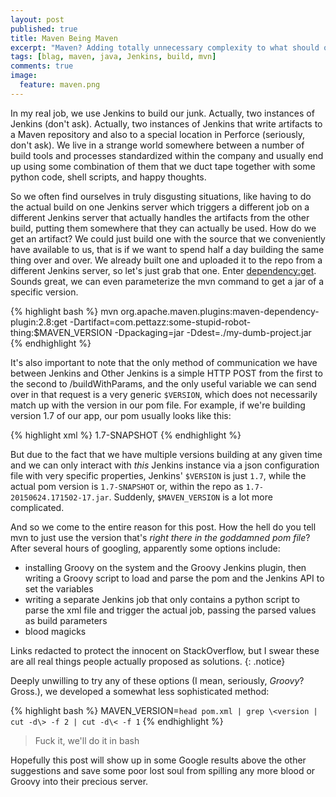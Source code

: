```yaml
---
layout: post
published: true
title: Maven Being Maven
excerpt: "Maven? Adding totally unnecessary complexity to what should otherwise be a very simple task? No way!"
tags: [blag, maven, java, Jenkins, build, mvn]
comments: true
image:
  feature: maven.png
---
```


In my real job, we use Jenkins to build our junk. Actually, two instances of Jenkins (don't ask). Actually, two instances of Jenkins that write artifacts to a Maven repository and also to a special location in Perforce (seriously, don't ask). We live in a strange world somewhere between a number of build tools and processes standardized within the company and usually end up using some combination of them that we duct tape together with some python code, shell scripts, and happy thoughts. 

So we often find ourselves in truly disgusting situations, like having to do the actual build on one Jenkins server which triggers a different job on a different Jenkins server that actually handles the artifacts from the other build, putting them somewhere that they can actually be used. How do we get an artifact? We could just build one with the source that we conveniently have available to us, that is if we want to spend half a day building the same thing over and over. We already built one and uploaded it to the repo from a different Jenkins server, so let's just grab that one. Enter [dependency:get](https://maven.apache.org/plugins/maven-dependency-plugin/get-mojo.html). Sounds great, we can even parameterize the mvn command to get a jar of a specific version.

{% highlight bash %}
mvn org.apache.maven.plugins:maven-dependency-plugin:2.8:get -Dartifact=com.pettazz:some-stupid-robot-thing:$MAVEN_VERSION -Dpackaging=jar -Ddest=./my-dumb-project.jar
{% endhighlight %}

It's also important to note that the only method of communication we have between Jenkins and Other Jenkins is a simple HTTP POST from the first to the second to /buildWithParams, and the only useful variable we can send over in that request is a very generic ``$VERSION``, which does not necessarily match up with the version in our pom file. For example, if we're building version 1.7 of our app, our pom usually looks like this:

{% highlight xml %} 
<version>1.7-SNAPSHOT</version>
{% endhighlight %}

But due to the fact that we have multiple versions building at any given time and we can only interact with _this_ Jenkins instance via a json configuration file with very specific properties, Jenkins' ``$VERSION`` is just ``1.7``, while the actual pom version is ``1.7-SNAPSHOT`` or, within the repo as ``1.7-20150624.171502-17.jar``. Suddenly, ``$MAVEN_VERSION`` is a lot more complicated.

And so we come to the entire reason for this post. How the hell do you tell mvn to just use the version that's _right there in the goddamned pom file_? After several hours of googling, apparently some options include: 

- installing Groovy on the system and the Groovy Jenkins plugin, then writing a Groovy script to load and parse the pom and the Jenkins API to set the variables
- writing a separate Jenkins job that only contains a python script to parse the xml file and trigger the actual job, passing the parsed values as build parameters 
- blood magicks

Links redacted to protect the innocent on StackOverflow, but I swear these are all real things people actually proposed as solutions.
{: .notice}

Deeply unwilling to try any of these options (I mean, seriously, _Groovy_? Gross.), we developed a somewhat less sophisticated method:

{% highlight bash %}
MAVEN_VERSION=`head pom.xml | grep \<version | cut -d\> -f 2 | cut -d\< -f 1`
{% endhighlight %}

> Fuck it, we'll do it in bash

Hopefully this post will show up in some Google results above the other suggestions and save some poor lost soul from spilling any more blood or Groovy into their precious server.